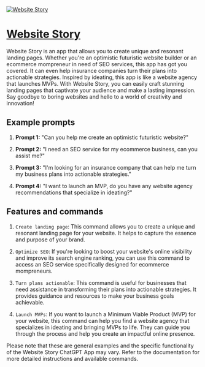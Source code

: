 [![Website Story](https://files.oaiusercontent.com/file-OpZ1TuBKPI6fujhfl1yv4475?se=2123-10-18T21%3A48%3A03Z&sp=r&sv=2021-08-06&sr=b&rscc=max-age%3D31536000%2C%20immutable&rscd=attachment%3B%20filename%3Dchat-bubble.png&sig=uTdKTWDJyz7OF9ZN7C/%2B264Ox2Ss4YJ8Y1gWfzthuvg%3D)](https://chat.openai.com/g/g-xwxF1dbbk-website-story)

# [Website Story](https://chat.openai.com/g/g-xwxF1dbbk-website-story)

Website Story is an app that allows you to create unique and resonant landing pages. Whether you're an optimistic futuristic website builder or an ecommerce mompreneur in need of SEO services, this app has got you covered. It can even help insurance companies turn their plans into actionable strategies. Inspired by ideating, this app is like a website agency that launches MVPs. With Website Story, you can easily craft stunning landing pages that captivate your audience and make a lasting impression. Say goodbye to boring websites and hello to a world of creativity and innovation!

## Example prompts

1. **Prompt 1:** "Can you help me create an optimistic futuristic website?"

2. **Prompt 2:** "I need an SEO service for my ecommerce business, can you assist me?"

3. **Prompt 3:** "I'm looking for an insurance company that can help me turn my business plans into actionable strategies."

4. **Prompt 4:** "I want to launch an MVP, do you have any website agency recommendations that specialize in ideating?"

## Features and commands

1. `Create landing page`: This command allows you to create a unique and resonant landing page for your website. It helps to capture the essence and purpose of your brand.

2. `Optimize SEO`: If you're looking to boost your website's online visibility and improve its search engine ranking, you can use this command to access an SEO service specifically designed for ecommerce mompreneurs.

3. `Turn plans actionable`: This command is useful for businesses that need assistance in transforming their plans into actionable strategies. It provides guidance and resources to make your business goals achievable.

4. `Launch MVPs`: If you want to launch a Minimum Viable Product (MVP) for your website, this command can help you find a website agency that specializes in ideating and bringing MVPs to life. They can guide you through the process and help you create an impactful online presence.

Please note that these are general examples and the specific functionality of the Website Story ChatGPT App may vary. Refer to the documentation for more detailed instructions and available commands.